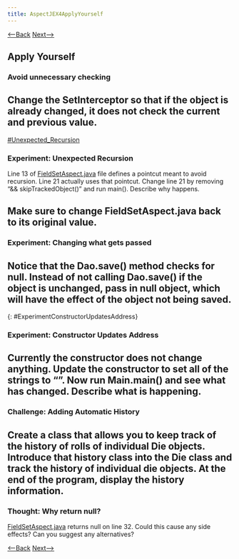 ```yaml
---
title: AspectJEX4ApplyYourself
---
```

[<--Back](AspectJEX4Explained) [Next-->](AspectJEX4AssignmentApplications)

## Apply Yourself
### Avoid unnecessary checking
Change the SetInterceptor so that if the object is already changed, it does not check the current and previous value.
----
[#Unexpected_Recursion](#Unexpected_Recursion)
### Experiment: Unexpected Recursion
Line 13 of [FieldSetAspect.java](AspectJEX4Explained#FieldSetAspect) file defines a pointcut meant to avoid recursion. Line 21 actually uses that pointcut. Change line 21 by removing “&& skipTrackedObject()” and run main(). Describe why happens.

Make sure to change FieldSetAspect.java back to its original value.
----
### Experiment: Changing what gets passed
Notice that the Dao.save() method checks for null. Instead of not calling Dao.save() if the object is unchanged, pass in null object, which will have the effect of the object not being saved.
----
{: #ExperimentConstructorUpdatesAddress}
### Experiment: Constructor Updates Address
Currently the constructor does not change anything. Update the constructor to set all of the strings to “”. Now run Main.main() and see what has changed. Describe what is happening.
----
### Challenge: Adding Automatic History
Create a class that allows you to keep track of the history of rolls of individual Die objects. Introduce that history class into the Die class and track the history of individual die objects. At the end of the program, display the history information.
----
### Thought: Why return null?
[FieldSetAspect.java](AspectJEX4Explained#FieldSetAspect) returns null on line 32. Could this cause any side effects? Can you suggest any alternatives?

[<--Back](AspectJEX4Explained) [Next-->](AspectJEX4AssignmentApplications)
